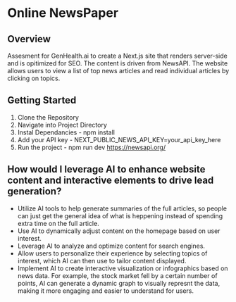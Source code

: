 # Online NewsPaper

## Overview
Assesment for GenHealth.ai to create a Next.js site that renders server-side and is opitimized for SEO. The content is driven from NewsAPI. The website allows users to view a list of top news articles and read individual articles by clicking on topics.



## Getting Started

1. Clone the Repository
2. Navigate into Project Directory 
3. Instal Dependancies - npm install
4. Add your API key - NEXT_PUBLIC_NEWS_API_KEY=your_api_key_here
5. Run the project - npm run dev
https://newsapi.org/


## How would I leverage AI to enhance website content and interactive elements to drive lead generation?

- Utilize AI tools to help generate summaries of the full articles, so people can just get the general idea of what is heppening instead of spending extra time on the full article.
- Use AI to dynamically adjust content on the homepage based on user interest.
- Leverage AI to analyze and optimize content for search engines.
- Allow users to personalize their experience by selecting topics of interest, which AI can then use to tailor content displayed.
- Implement AI to create interactive visualization or infographics based on news data. For example, the stock market fell by a certain number of points, AI can generate a dynamic graph to visually represnt the data, making it more engaging and easier to understand for users.
